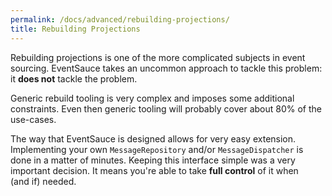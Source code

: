 ```yaml
---
permalink: /docs/advanced/rebuilding-projections/
title: Rebuilding Projections
---
```


Rebuilding projections is one of the more complicated subjects in
event sourcing. EventSauce takes an uncommon approach to tackle this
problem: it **does not** tackle the problem.

Generic rebuild tooling is very complex and imposes some additional
constraints. Even then generic tooling will probably cover about 80%
of the use-cases.

The way that EventSauce is designed allows for very easy extension.
Implementing your own `MessageRepository` and/or `MessageDispatcher` is
done in a matter of minutes. Keeping this interface simple was a very
important decision. It means you're able to take **full control** of it
when (and&nbsp;if) needed.
